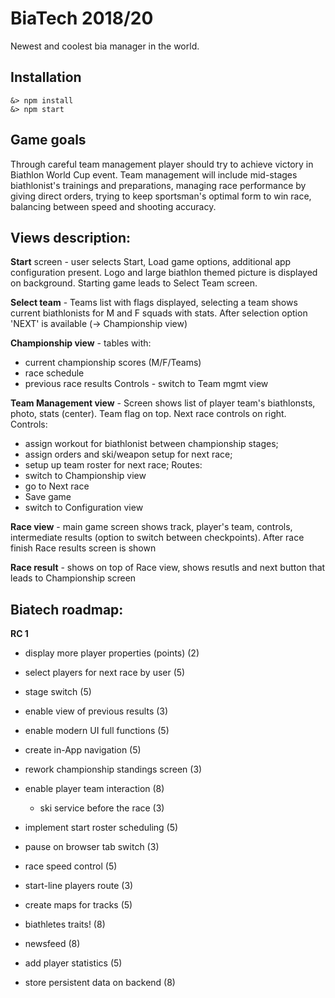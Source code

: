 # BiaTech 2018/20
Newest and coolest bia manager in the world.

## Installation
    &> npm install
    &> npm start

## Game goals
Through careful team management player should try to achieve victory in Biathlon World Cup event. Team management will include mid-stages biathlonist's trainings and preparations, managing race performance by giving direct orders, trying to keep sportsman's optimal form to win race, balancing between speed and shooting accuracy.


## Views description:
**Start** screen - user selects Start, Load game options, additional app configuration present. Logo and large biathlon themed picture is displayed on background. Starting game leads to Select Team screen.

**Select team** - Teams list with flags displayed, selecting a team shows current biathlonists for M and F squads with stats. After selection option 'NEXT' is available (-> Championship view)

**Championship view** - tables with: 
- current championship scores (M/F/Teams)
- race schedule
- previous race results
Controls - switch to Team mgmt view

**Team Management view** - Screen shows list of player team's biathlonsts, photo, stats (center). Team flag on top. Next race controls on right.
Controls:
- assign workout for biathlonist between championship stages;
- assign orders and ski/weapon setup for next race;
- setup up team roster for next race;
Routes:
- switch to Championship view
- go to Next race
- Save game
- switch to Configuration view

**Race view** - main game screen shows track, player's team, controls, intermediate results (option to switch between checkpoints). After race finish Race results screen is shown

**Race result** - shows on top of Race view, shows resutls and next button that leads to Championship screen


## Biatech roadmap:

**RC 1**
- display more player properties (points) (2)
- select players for next race by user (5)
- stage switch (5)
- enable view of previous results (3)
- enable modern UI full functions (5)
- create in-App navigation (5)
- rework championship standings screen (3)

- enable player team interaction (8)
  - ski service before the race (3)

- implement start roster scheduling (5)
- pause on browser tab switch (3)
- race speed control (5)
- start-line players route (3)

- create maps for tracks (5)
- biathletes traits! (8)
- newsfeed (8)
- add player statistics (5)

- store persistent data on backend (8)